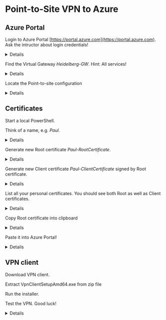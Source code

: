 # Point-to-Site VPN to Azure

## Azure Portal
Login to Azure Portal [https://portal.azure.com](https://portal.azure.com). Ask the intructor about login credentials!
<details>

![Azure Portal](img/Azure_Login.PNG)
</details>

Find the Virtual Gateway *Heidelberg-GW*. Hint: All services!
<details>

![Azure Portal](img/Virtual-GW.PNG)
</details>

Locate the Point-to-site configuration
<details>

![Azure Portal](img/Point-to-site-configuration.PNG)
</details>



## Certificates

Start a local PowerShell.

Think of a name, e.g. *Paul*.
<details>

 ```powershell
 $Name = "Paul"

$RootCertName   = $Name + "-RootCertificate"
$ClientCertName = $Name + "-ClientCertificate"
```
</details>

Generate new Root certificate *Paul-RootCertificate*.
<details>

```powershell
$RootCert = New-SelfSignedCertificate `
              -Subject   "CN=$RootCertName" `
              -FriendlyName  $RootCertName `
              -CertStoreLocation 'Cert:\CurrentUser\My' `
              -Type Custom `
              -KeySpec Signature `
              -KeyExportPolicy Exportable `
              -HashAlgorithm sha256 `
              -KeyLength 2048 `
              -KeyUsageProperty Sign `
              -KeyUsage CertSign
```
</details>

Generate new Client certificate *Paul-ClientCertificate* signed by Root certificate.
<details>

```powershell
New-SelfSignedCertificate `
  -Subject  "CN=$ClientCertName" `
  -FriendlyName $ClientCertName `
  -CertStoreLocation 'Cert:\CurrentUser\My' `
  -Type Custom `
  -KeySpec Signature `
  -KeyExportPolicy Exportable `
  -HashAlgorithm sha256 `
  -KeyLength 2048 `
  -Signer $RootCert `
  -TextExtension @("2.5.29.37={text}1.3.6.1.5.5.7.3.2")
```
</details>

List all your personal certificates. You should see both Root as well as Client certificates.
<details>

```powershell
Get-ChildItem Cert:\CurrentUser\My | sort Subject
```
</details>

Copy Root certificate into clipboard
<details>

```powershell
[System.Convert]::ToBase64String($rootCert.RawData) | clip
```
</details>

Paste it into Azure Portal!
<details>

![Azure Portal](img/RootCert-AzureGW.png)
</details>


## VPN client

Download VPN client.

Extract VpnClientSetupAmd64.exe from zip file

Run the installer. 

Test the VPN. Good luck!
<details>

![VPN Client](img/VPN-Client.PNG)